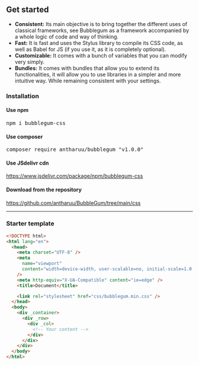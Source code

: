 ## Get started

- **Consistent:** Its main objective is to bring together the different uses of classical frameworks, see Bubblegum as a framework accompanied by a whole logic of code and way of thinking.
- **Fast:** It is fast and uses the Stylus library to compile its CSS code, as well as Babel for JS (if you use it, as it is completely optional).
- **Customizable:** It comes with a bunch of variables that you can modify very simply.
- **Bundles:** It comes with bundles that allow you to extend its functionalities, it will allow you to use libraries in a simpler and more intuitive way. While remaining consistent with your settings.

### Installation

#### Use npm

<pre _code>npm i bubblegum-css</pre>

#### Use composer

<pre _code>composer require antharuu/bubblegum "v1.0.0"</pre>

#### Use JSdelivr cdn

https://www.jsdelivr.com/package/npm/bubblegum-css

#### Download from the repository

https://github.com/antharuu/BubbleGum/tree/main/css

---

### Starter template

```html
<!DOCTYPE html>
<html lang="en">
  <head>
    <meta charset="UTF-8" />
    <meta
      name="viewport"
      content="width=device-width, user-scalable=no, initial-scale=1.0, maximum-scale=1.0, minimum-scale=1.0"
    />
    <meta http-equiv="X-UA-Compatible" content="ie=edge" />
    <title>Document</title>

    <link rel="stylesheet" href="css/bubblegum.min.css" />
  </head>
  <body>
    <div _container>
      <div _row>
        <div _col>
          <!-- Your content -->
        </div>
      </div>
    </div>
  </body>
</html>
```
